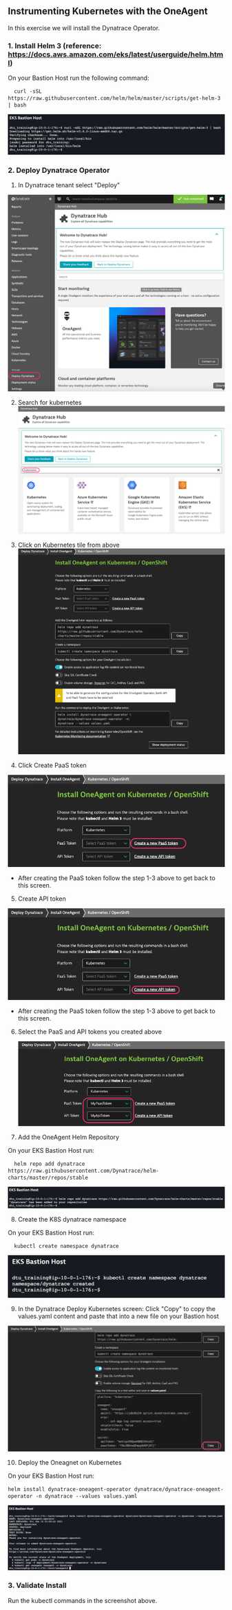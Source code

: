 

## Instrumenting Kubernetes with the OneAgent

In this exercise we will install the Dynatrace Operator.

### 1. Install Helm 3 (reference: https://docs.aws.amazon.com/eks/latest/userguide/helm.html)

On your Bastion Host run the following command:
~~~~
  curl -sSL https://raw.githubusercontent.com/helm/helm/master/scripts/get-helm-3 | bash
~~~~
  ![InstallHelm](../assets/images/installhelm.png)

### 2. Deploy Dynatrace Operator

1. In Dynatrace tenant select "Deploy"

  ![Deploy](../assets/images/deploydynatrace.png)

2. Search for kubernetes
  ![SearchForK8S](../assets/images/searchk8s.png)

3. Click on Kubernetes tile from above
  ![DeployK8S](../assets/images/deployk8s-full.png)

4. Click Create PaaS token

  ![CreatePaasToken](../assets/images/createpaastoken.png)

  - After creating the PaaS token follow the step 1-3 above to get back to this screen.

5. Create API token

  ![CreateAPIToken](../assets/images/createapitoken.png)

  - After creating the PaaS token follow the step 1-3 above to get back to this screen.

6. Select the PaaS and API tokens you created above

   ![SelectTokens](../assets/images/selecttokens.png)

7. Add the OneAgent Helm Repository

On your EKS Bastion Host run:
~~~~
  helm repo add dynatrace https://raw.githubusercontent.com/Dynatrace/helm-charts/master/repos/stable
~~~~

  ![AddDyantraceRepo](../assets/images/addhelmrepo.png)


8. Create the K8S dynatrace namespace

On your EKS Bastion Host run:
~~~~
  kubectl create namespace dynatrace
~~~~

  ![CreateNamespace](../assets/images/createnamespace.png)

9. In the Dynatrace Deploy Kubernetes screen: Click "Copy" to copy the values.yaml content and paste that into a new file on your Bastion host

  ![CopyValues](../assets/images/copyvalues.png)

10. Deploy the Oneagnet on Kubernetes

On your EKS Bastion Host run:
~~~~
helm install dynatrace-oneagent-operator dynatrace/dynatrace-oneagent-operator -n dynatrace --values values.yaml
~~~~

  ![InstallOneAgent](../assets/images/installoneagent.png)

### 3. Validate Install

Run the kubectl commands in the screenshot above.

